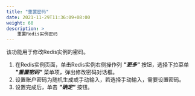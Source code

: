 ```yaml
---
title: "重置密码"
date: 2021-11-29T11:36:09+08:00
weight: 60
description: >
    重置Redis实例密码
---
```


该功能用于修改Redis实例的密码。

1. 在Redis实例页面，单击Redis实例右侧操作列 **_"更多"_** 按钮，选择下拉菜单 **_"重置密码"_** 菜单项，弹出修改密码对话框。
2. 设置账户密码为随机生成或手动输入，若选择手动输入，需要设置密码。
3. 设置完成后，单击 **_"确定"_** 按钮。